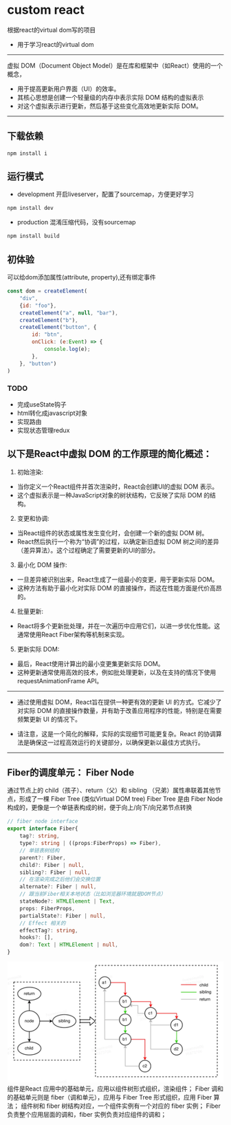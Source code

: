 custom react
=========================

根据react的virtual dom写的项目
- 用于学习react的virtual dom

---

虚拟 DOM（Document Object Model）是在库和框架中（如React）使用的一个概念，
* 用于提高更新用户界面（UI）的效率。
* 其核心思想是创建一个轻量级的内存中表示实际 DOM 结构的虚拟表示
* 对这个虚拟表示进行更新，然后基于这些变化高效地更新实际 DOM。

---

## 下载依赖
```bash
npm install i
```

## 运行模式
* development
开启liveserver，配置了sourcemap，方便更好学习
```bash
npm install dev
```

* production
混淆压缩代码，没有sourcemap
```bash
npm install build
```

## 初体验
可以给dom添加属性(attribute, property),还有绑定事件
```javascript
const dom = createElement(
    "div",
    {id: "foo"},
    createElement("a", null, "bar"),
    createElement("b"),
    createElement("button", {
        id: "btn",
        onClick: (e:Event) => {
            console.log(e);
        },
    }, "button")
)
```

### TODO
* 完成useState钩子
* html转化成javascript对象
* 实现路由
* 实现状态管理redux

## 以下是React中虚拟 DOM 的工作原理的简化概述：

1. 初始渲染:
- 当你定义一个React组件并首次渲染时，React会创建UI的虚拟 DOM 表示。
- 这个虚拟表示是一种JavaScript对象的树状结构，它反映了实际 DOM 的结构。

2. 变更和协调:
- 当React组件的状态或属性发生变化时，会创建一个新的虚拟 DOM 树。
- React然后执行一个称为“协调”的过程，以确定新旧虚拟 DOM 树之间的差异（差异算法）。这个过程确定了需要更新的UI的部分。

3. 最小化 DOM 操作:
- 一旦差异被识别出来，React生成了一组最小的变更，用于更新实际 DOM。
- 这种方法有助于最小化对实际 DOM 的直接操作，而这在性能方面是代价高昂的。

4. 批量更新:
- React将多个更新批处理，并在一次遍历中应用它们，以进一步优化性能。这通常使用React Fiber架构等机制来实现。

5. 更新实际 DOM:
- 最后，React使用计算出的最小变更集更新实际 DOM。
- 这种更新通常使用高效的技术，例如批处理更新，以及在支持的情况下使用 requestAnimationFrame API。

---
* 通过使用虚拟 DOM，React旨在提供一种更有效的更新 UI 的方式。它减少了对实际 DOM 的直接操作数量，并有助于改善应用程序的性能，特别是在需要频繁更新 UI 的情况下。

* 请注意，这是一个简化的解释，实际的实现细节可能更复杂。React 的协调算法是确保这一过程高效运行的关键部分，以确保更新以最佳方式执行。

---
## Fiber的调度单元： Fiber Node
通过节点上的 child（孩子）、return（父）和 sibling （兄弟）属性串联着其他节点，形成了一棵 Fiber Tree (类似Virtual DOM tree)
Fiber Tree 是由 Fiber Node 构成的，更像是一个单链表构成的树，便于向上/向下/向兄弟节点转换
```typescript
// fiber node interface
export interface Fiber{
    tag?: string,
    type?: string | ((props:FiberProps) => Fiber),
    // 单链表树结构
    parent?: Fiber,
    child?: Fiber | null,
    sibling?: Fiber | null,
    // 在渲染完成之后他们会交换位置
    alternate?: Fiber | null,
    // 跟当前Fiber相关本地状态（比如浏览器环境就是DOM节点）
    stateNode?: HTMLElement | Text,
    props: FiberProps,
    partialState?: Fiber | null,
    // Effect 相关的
    effectTag?: string,
    hooks?: [],
    dom?: Text | HTMLElement | null,
}
```
![Alt text](./img/fiber.webp)
组件是React 应用中的基础单元，应用以组件树形式组织，渲染组件；
Fiber 调和的基础单元则是 fiber（调和单元），应用与 Fiber Tree 形式组织，应用 Fiber 算法；
组件树和 fiber 树结构对应，一个组件实例有一个对应的 fiber 实例；
Fiber 负责整个应用层面的调和，fiber 实例负责对应组件的调和；